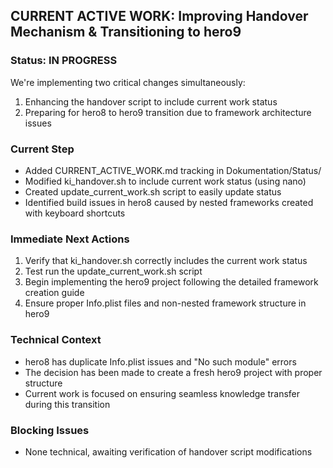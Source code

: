## CURRENT ACTIVE WORK: Improving Handover Mechanism & Transitioning to hero9

### Status: IN PROGRESS
We're implementing two critical changes simultaneously:
1. Enhancing the handover script to include current work status
2. Preparing for hero8 to hero9 transition due to framework architecture issues

### Current Step
- Added CURRENT_ACTIVE_WORK.md tracking in Dokumentation/Status/
- Modified ki_handover.sh to include current work status (using nano)
- Created update_current_work.sh script to easily update status
- Identified build issues in hero8 caused by nested frameworks created with keyboard shortcuts

### Immediate Next Actions
1. Verify that ki_handover.sh correctly includes the current work status
2. Test run the update_current_work.sh script 
3. Begin implementing the hero9 project following the detailed framework creation guide
4. Ensure proper Info.plist files and non-nested framework structure in hero9

### Technical Context
- hero8 has duplicate Info.plist issues and "No such module" errors
- The decision has been made to create a fresh hero9 project with proper structure
- Current work is focused on ensuring seamless knowledge transfer during this transition

### Blocking Issues
- None technical, awaiting verification of handover script modifications